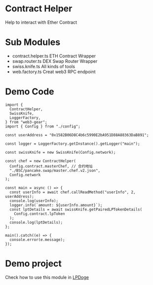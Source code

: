 # Contract Helper

Help to interact with Ether Contract

# Sub Modules

- contract.helper.ts
  ETH Contract Wrapper
- swap.router.ts
  DEX Swap Router Wrapper
- swiss.knife.ts
  All kinds of tools
- web.factory.ts
  Creat web3 RPC endpoint

# Demo Code

```
import {
  ContractHelper,
  SwissKnife,
  LoggerFactory,
} from "web3-gear";
import { Config } from "./config";

const userAddress = "0x1582B06D8C4b6c5990E2bA951D88A88363DaB891";

const logger = LoggerFactory.getInstance().getLogger("main");

const swissKnife = new SwissKnife(Config.network);

const chef = new ContractHelper(
  Config.contract.masterChef, // 合约地址
  "./BSC/pancake.swap/master.chef.v2.json",
  Config.network
);

const main = async () => {
  const userInfo = await chef.callReadMethod("userInfo", 2, userAddress);
  console.log(userInfo);
  logger.info(`amount: ${userInfo.amount}`);
  const lptDetails = await swissKnife.getPairedLPTokenDetails(
    Config.contract.lpToken
  );
  console.log(lptDetails);
};

main().catch((e) => {
  console.error(e.message);
});

```

# Demo project 

Check how to use this module in [LPDoge](https://github.com/PercivalZhang/LPDoge)
